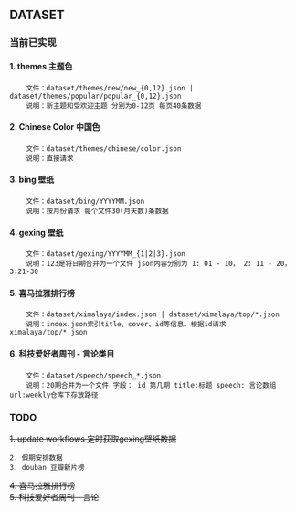 
## DATASET

### 当前已实现
#### 1. themes 主题色
        文件：dataset/themes/new/new_{0,12}.json | dataset/themes/popular/popular_{0,12}.json
        说明：新主题和受欢迎主题 分别为0-12页 每页40条数据
       
#### 2. Chinese Color 中国色
        文件：dataset/themes/chinese/color.json
        说明：直接请求

#### 3. bing 壁纸
        文件：dataset/bing/YYYYMM.json
        说明：按月份请求 每个文件30(月天数)条数据

#### 4. gexing 壁纸 
        文件：dataset/gexing/YYYYMM_{1|2|3}.json
        说明：123是将日期合并为一个文件 json内容分别为 1: 01 - 10， 2: 11 - 20， 3:21-30 
         

#### 5. 喜马拉雅排行榜
        文件：dataset/ximalaya/index.json | dataset/ximalaya/top/*.json
        说明：index.json索引title、cover、id等信息。根据id请求ximalaya/top/*.json 
        
#### 6. 科技爱好者周刊 - 言论类目
        文件：dataset/speech/speech_*.json
        说明：20期合并为一个文件 字段： id 第几期 title:标题 speech: 言论数组 url:weekly仓库下存放路径
        


### TODO

<del>1. update workflows 定时获取gexing壁纸数据<del>  

    2. 假期安排数据 
    3. douban 豆瓣新片榜
<del>4. 喜马拉雅排行榜<del>   
<del>5. 科技爱好者周刊 - 言论<del>   

    
    
